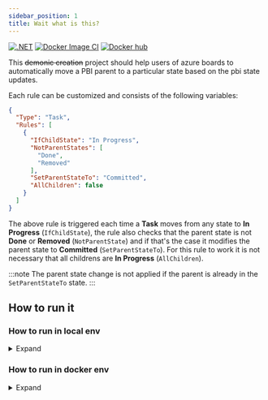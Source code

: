 ```yaml
---
sidebar_position: 1
title: Wait what is this?
---
```


[![.NET](https://github.com/LorenzoScebba/azure-boards-pbi-autorule/actions/workflows/dotnet-test.yml/badge.svg)](https://github.com/LorenzoScebba/azure-boards-pbi-autorule/actions/workflows/dotnet-test.yml)
[![Docker Image CI](https://github.com/LorenzoScebba/azure-boards-pbi-autorule/actions/workflows/docker-image.yml/badge.svg)](https://github.com/LorenzoScebba/azure-boards-pbi-autorule/actions/workflows/docker-image.yml)
[![Docker hub](https://res.cloudinary.com/dsb3vmg4x/image/upload/b_rgb:dae8fd,c_fit,h_20,w_100,c_pad/v1629815565/azure-boards-pbi-autorule/docker.png)](https://hub.docker.com/r/lorenzoscebba/azure-boards-pbi-autorule)

This ~~demonic creation~~ project should help users of azure boards to automatically move a PBI parent to a particular
state based on the pbi state updates.

Each rule can be customized and consists of the following variables:

```json
{
  "Type": "Task",
  "Rules": [
    {
      "IfChildState": "In Progress",
      "NotParentStates": [
        "Done",
        "Removed"
      ],
      "SetParentStateTo": "Committed",
      "AllChildren": false
    }
  ]
}
```

The above rule is triggered each time a **Task** moves from any state to **In Progress** (`IfChildState`), the rule also
checks that the parent state is not **Done** or **Removed** (`NotParentState`) and if that's the case it modifies the
parent state to **Committed** (`SetParentStateTo`). For this rule to work it is not necessary that all childrens are
**In Progress** (`AllChildren`).

:::note
  The parent state change is not applied if the parent is already in the `SetParentStateTo` state.
:::

## How to run it

### How to run in local env

<details>
  <summary>Expand</summary>

- Copy and paste the `appsettings.sample.json` file and rename it to `appsettings.json`
- Replace the `Azure.Uri` and `Azure.Pat` variables
- Edit the Rules as you like, or leave it like it is already
- Run
- ??
- Profit

</details>

### How to run in docker env

<details>
<summary>Expand</summary>

Duplicate the file env.example.list and rename it to env.list, fill out the Azure Vars and run:

```bash
docker build -t azure-boards-pbi-autorule:latest .

docker run --env-file env.list -p 5000:80 azure-boards-pbi-autorule:latest
```

<details>
  <summary>Reference variables</summary>

```json
{
  "Azure__Pat": "****************************************************",
  "Azure__Uri": "https://dev.azure.com/*****",
  "Rules__0__Type": "Task",
  "Rules__0__Rules__0__IfChildState": "To Do",
  "Rules__0__Rules__0__NotParentStates__0": "Done",
  "Rules__0__Rules__0__NotParentStates__1": "Removed",
  "Rules__0__Rules__0__SetParentStateTo": "New",
  "Rules__0__Rules__0__AllChildren": true,
  "Rules__0__Rules__1__IfChildState": "In Progress",
  "Rules__0__Rules__1__NotParentStates__0": "Done",
  "Rules__0__Rules__1__NotParentStates__1": "Removed",
  "Rules__0__Rules__1__SetParentStateTo": "Committed",
  "Rules__0__Rules__1__AllChildren": false,
  "Rules__0__Rules__2__IfChildState": "Done",
  "Rules__0__Rules__2__NotParentStates__0": "Removed",
  "Rules__0__Rules__2__SetParentStateTo": "Done",
  "Rules__0__Rules__2__AllChildren": true
}
```

</details>

<details>
  <summary>Reference Azure Web-App Variables</summary>

```json
[
  {
    "name": "Azure__Pat",
    "value": "****************************************************",
    "slotSetting": false
  },
  {
    "name": "Azure__Uri",
    "value": "https://dev.azure.com/*****",
    "slotSetting": false
  },
  {
    "name": "Rules__0__Type",
    "value": "Task",
    "slotSetting": false
  },
  {
    "name": "Rules__0__Rules__0__IfChildState",
    "value": "To Do",
    "slotSetting": false
  },
  {
    "name": "Rules__0__Rules__0__NotParentStates__0",
    "value": "Done",
    "slotSetting": false
  },
  {
    "name": "Rules__0__Rules__0__NotParentStates__1",
    "value": "Removed",
    "slotSetting": false
  },
  {
    "name": "Rules__0__Rules__0__SetParentStateTo",
    "value": "New",
    "slotSetting": false
  },
  {
    "name": "Rules__0__Rules__0__AllChildren",
    "value": "true",
    "slotSetting": false
  },
  {
    "name": "Rules__0__Rules__1__IfChildState",
    "value": "In Progress",
    "slotSetting": false
  },
  {
    "name": "Rules__0__Rules__1__NotParentStates__0",
    "value": "Done",
    "slotSetting": false
  },
  {
    "name": "Rules__0__Rules__1__NotParentStates__1",
    "value": "Removed",
    "slotSetting": false
  },
  {
    "name": "Rules__0__Rules__1__SetParentStateTo",
    "value": "Committed",
    "slotSetting": false
  },
  {
    "name": "Rules__0__Rules__1__AllChildren",
    "value": "false",
    "slotSetting": false
  },
  {
    "name": "Rules__0__Rules__2__IfChildState",
    "value": "Done",
    "slotSetting": false
  },
  {
    "name": "Rules__0__Rules__2__NotParentStates__0",
    "value": "Removed",
    "slotSetting": false
  },
  {
    "name": "Rules__0__Rules__2__SetParentStateTo",
    "value": "Done",
    "slotSetting": false
  },
  {
    "name": "Rules__0__Rules__2__AllChildren",
    "value": "true",
    "slotSetting": false
  }
]
```

</details>
</details>